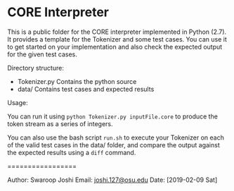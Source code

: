 CORE Interpreter
================

This is a public folder for the CORE interpreter implemented in Python (2.7). It
provides a template for the Tokenizer and some test cases. You can use it to get
started on your implementation and also check the expected output for the given
test cases.

Directory structure:
- Tokenizer.py   Contains the python source
- data/          Contains test cases and expected results

Usage:

You can run it using `python Tokenizer.py inputFile.core` to produce the token stream as a series of integers.

You can also use the bash script `run.sh` to execute your Tokenizer on each of the valid test cases in the data/ folder, and compare the output against the expected results using a `diff` command.

=================

Author: Swaroop Joshi
Email: joshi.127@osu.edu
Date: [2019-02-09 Sat]
